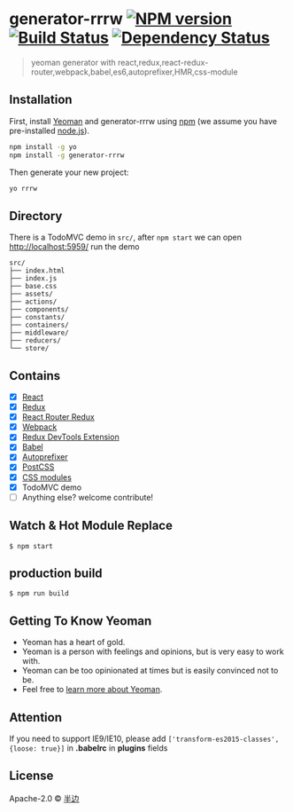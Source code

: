 # generator-rrrw [![NPM version][npm-image]][npm-url] [![Build Status][travis-image]][travis-url] [![Dependency Status][daviddm-image]][daviddm-url]
> yeoman generator with react,redux,react-redux-router,webpack,babel,es6,autoprefixer,HMR,css-module

## Installation

First, install [Yeoman](http://yeoman.io) and generator-rrrw using [npm](https://www.npmjs.com/) (we assume you have pre-installed [node.js](https://nodejs.org/)).

```bash
npm install -g yo
npm install -g generator-rrrw
```

Then generate your new project:

```bash
yo rrrw
```

## Directory

There is a TodoMVC demo in ```src/```, after ```npm start``` we can open [http://localhost:5959/](http://localhost:5959/) run the demo    

```
src/
├── index.html
├── index.js
├── base.css 
├── assets/
├── actions/
├── components/     
├── constants/      
├── containers/
├── middleware/     
├── reducers/
└── store/
```

## Contains

- [x] [React](https://facebook.github.io/react/)
- [x] [Redux](https://github.com/reactjs/redux)
- [x] [React Router Redux](https://github.com/reactjs/react-router-redux)
- [x] [Webpack](https://webpack.github.io)
- [x] [Redux DevTools Extension](https://github.com/zalmoxisus/redux-devtools-extension)
- [x] [Babel](https://babeljs.io/)
- [x] [Autoprefixer](https://github.com/postcss/autoprefixer)
- [x] [PostCSS](https://github.com/postcss/postcss)
- [x] [CSS modules](https://github.com/outpunk/postcss-modules)
- [x] TodoMVC demo
- [ ] Anything else? welcome contribute!

## Watch & Hot Module Replace

```
$ npm start
```

## production build

```
$ npm run build
```


## Getting To Know Yeoman

 * Yeoman has a heart of gold.
 * Yeoman is a person with feelings and opinions, but is very easy to work with.
 * Yeoman can be too opinionated at times but is easily convinced not to be.
 * Feel free to [learn more about Yeoman](http://yeoman.io/).

## Attention

If you need to support IE9/IE10, please add ```['transform-es2015-classes', {loose: true}]``` in __.babelrc__ in __plugins__ fields

## License

Apache-2.0 © [半边](https://github.com/Mickey-/)


[npm-image]: https://badge.fury.io/js/generator-rrrw.svg
[npm-url]: https://npmjs.org/package/generator-rrrw
[travis-image]: https://travis-ci.org/Mickey-/generator-rrrw.svg?branch=master
[travis-url]: https://travis-ci.org/Mickey-/generator-rrrw
[daviddm-image]: https://david-dm.org/Mickey-/generator-rrrw.svg?theme=shields.io
[daviddm-url]: https://david-dm.org/Mickey-/generator-rrrw
